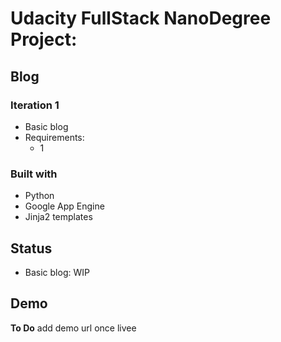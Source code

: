 # Udacity FullStack NanoDegree Project:
## Blog

### Iteration 1
* Basic blog
* Requirements:
	* 1 


### Built with
* Python
* Google App Engine
* Jinja2 templates

## Status
* Basic blog: WIP

## Demo
**To Do** add demo url once livee
